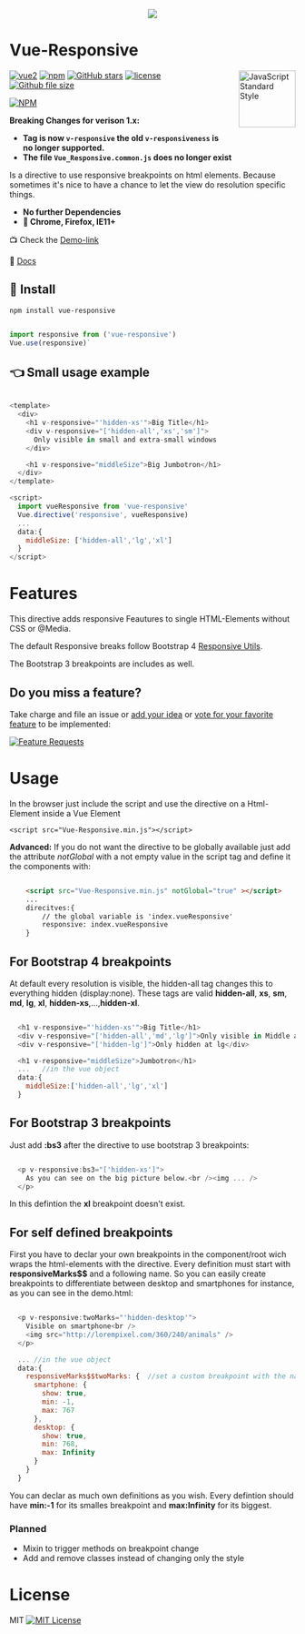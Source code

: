 <p align="center">
  <img src="Documentation/logo.png" />
</p>

# Vue-Responsive

<a href="https://standardjs.com" style="float: right; padding: 0 0 20px 20px;"><img src="https://cdn.rawgit.com/feross/standard/master/sticker.svg" alt="JavaScript Standard Style" width="100" align="right"></a>

[![vue2](https://img.shields.io/badge/vue-2.x-brightgreen.svg)](https://vuejs.org/)
[![npm](https://img.shields.io/npm/v/vue-responsive.svg)](https://www.npmjs.com/package/vue-responsive)
[![GitHub stars](https://img.shields.io/github/stars/reinerBa/Vue-Responsive.svg)](https://github.com/reinerBa/Vue-Responsive/stargazers)
[![license](https://img.shields.io/github/license/reinerBa/Vue-Responsive.svg)](https://github.com/reinerBa/vue-responsive/blob/master/LICENSE)
[![Github file size](https://img.shields.io/github/size/reinerBa/Vue-Responsive/dist/Vue-Responsive.min.js.svg)](https://raw.githubusercontent.com/reinerBa/Vue-Responsive/master/dist/Vue-Responsive.min.js)

[![NPM](https://nodei.co/npm/vue-responsive.png?downloads=true&downloadRank=true&stars=true)](https://nodei.co/npm/vue-responsive/)

**Breaking Changes for verison 1.x:** 

- **Tag is now `v-responsive` the old `v-responsiveness` is no longer supported.**
- **The file `Vue_Responsive.common.js` does no longer exist** 

Is a directive to use responsive breakpoints on html elements. Because sometimes it's nice to have a chance to let the view do resolution specific things.

- **No further Dependencies** 
- **🔧 Chrome, Firefox, IE11+**


📺 Check the [Demo-link](https://reinerba.github.io/Vue-Responsive/Demo.html)

📖 [Docs](https://reinerba.github.io/Vue-Responsive/Documentation/)

## 🔧  Install
`npm install vue-responsive`

```javascript

import responsive from ('vue-responsive')
Vue.use(responsive)`
```


## 👈 Small usage example

```javascript

<template>
  <div>
    <h1 v-responsive="'hidden-xs'">Big Title</h1>
    <div v-responsive="['hidden-all','xs','sm']">
      Only visible in small and extra-small windows
    </div>

    <h1 v-responsive="middleSize">Big Jumbotron</h1>
  </div>
</template>

<script>
  import vueResponsive from 'vue-responsive'
  Vue.directive('responsive', vueResponsive)
  ...
  data:{
	middleSize: ['hidden-all','lg','xl']
  } 
</script>
```

# Features

This directive adds responsive Feautures to single HTML-Elements without CSS or @Media.

The default Responsive breaks follow Bootstrap 4 [Responsive Utils](https://v4-alpha.getbootstrap.com/layout/responsive-utilities/).

The Bootstrap 3 breakpoints are includes as well.

## Do you miss a feature?
Take charge and file an issue or [add your idea](http://feathub.com/reinerBa/Vue-Responsive/features/new) or [vote for your favorite feature](http://feathub.com/reinerBa/Vue-Responsive) to be implemented:

[![Feature Requests](http://feathub.com/reinerBa/Vue-Responsive?format=svg)](http://feathub.com/reinerBa/Vue-Responsive)

# Usage

In the browser just include the script and use the directive on a Html-Element inside a Vue Element

    <script src="Vue-Responsive.min.js"></script>

**Advanced:** If you do not want the directive to be globally available just add the attribute *notGlobal* with a not empty value in the script tag and define it the components with:


```html

    <script src="Vue-Responsive.min.js" notGlobal="true" ></script>	
	...
	direcitves:{
		// the global variable is 'index.vueResponsive'
		responsive: index.vueResponsive
	}
```

## For Bootstrap 4 breakpoints
At default every resolution is visible, the hidden-all tag changes this to everything hidden (display:none). These tags are valid **hidden-all**, **xs**, **sm**, **md**, **lg**, **xl**, **hidden-xs**,...,**hidden-xl**.

```javascript

  <h1 v-responsive="'hidden-xs'">Big Title</h1>
  <div v-responsive="['hidden-all','md','lg']">Only visible in Middle and large Size View</div>
  <div v-responsive="['hidden-lg']">Only hidden at lg</div>

  <h1 v-responsive="middleSize">Jumbotron</h1>
  ...	//in the vue object
  data:{
    middleSize:['hidden-all','lg','xl']
  } 

```

## For Bootstrap 3 breakpoints
Just add **:bs3** after the directive to use bootstrap 3 breakpoints:

```javascript

  <p v-responsive:bs3="['hidden-xs']">
    As you can see on the big picture below.<br /><img ... />
  </p>

```

In this defintion the **xl** breakpoint doesn't exist.

## For self defined breakpoints 
First you have to declar your own breakpoints in the component/root wich wraps the html-elements with the directive. Every definition must start with **responsiveMarks$$** and a following name. So you can easily create breakpoints to differentiate between desktop and smartphones for instance, as you can see in the demo.html:
	
```javascript

  <p v-responsive:twoMarks="'hidden-desktop'">
    Visible on smartphone<br />
    <img src="http://lorempixel.com/360/240/animals" />
  </p>

  ... //in the vue object
  data:{
    responsiveMarks$$twoMarks: {  //set a custom breakpoint with the name "twoMarks"
      smartphone: { 
        show: true, 
        min: -1, 
        max: 767 
      }, 
      desktop: { 
        show: true, 
        min: 768, 
        max: Infinity 
      } 
    }
  } 

```

You can declar as much own definitions as you wish. Every defintion should have **min:-1** for its smalles breakpoint and **max:Infinity** for its biggest.


### Planned 
  - Mixin to trigger methods on breakpoint change
  - Add and remove classes instead of changing only the style

# License
MIT [![MIT License](https://img.shields.io/badge/license-MIT-blue.svg?style=flat)](/LICENSE.md)
